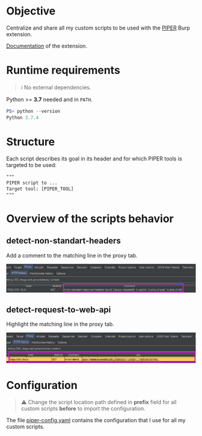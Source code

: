 # Objective

Centralize and share all my custom scripts to be used with the [PIPER](https://portswigger.net/bappstore/e4e0f6c4f0274754917dcb5f4937bb9e) Burp extension.

[Documentation](https://blog.silentsignal.eu/2020/03/27/unix-style-approach-to-web-application-testing/) of the extension.

# Runtime requirements

> :information_source: No external dependencies.

Python >= **3.7** needed and in `PATH`.

```powershell
PS> python --version
Python 3.7.4
```

# Structure

Each script describes its goal in its header and for which PIPER tools is targeted to be used:

```text
"""
PIPER script to ...
Target tool: [PIPER_TOOL]
"""
```

# Overview of the scripts behavior

## detect-non-standart-headers

Add a comment to the matching line in the proxy tab.

![detect-non-standart-headers](images/detect-non-standart-headers.png)

## detect-request-to-web-api

Highlight the matching line in the proxy tab.

![detect-request-to-web-api](images/detect-request-to-web-api.png)

# Configuration

> :warning: Change the script location path defined in **prefix** field for all custom scripts **before** to import the configuration.

The file [piper-config.yaml](piper-config.yaml) contains the configuration that I use for all my custom scripts. 
